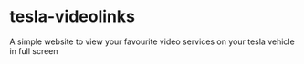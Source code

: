# tesla-videolinks
A simple website to view your favourite video services on your tesla vehicle in full screen
